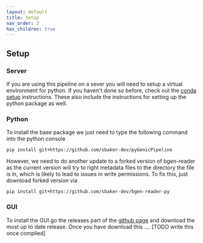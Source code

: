 ```yaml
---
layout: default
title: Setup
nav_order: 2
has_children: true
---
```


## Setup

### Server

If you are using this pipeline on a sever you will need to setup a virtual environment for python. If you haven't done
so before, check out the [conda setup](conda.md) instructions. These also include the instructions for setting up the 
python package as well.

### Python

To install the base package we just need to type the following command into the python console

```console
pip install git+https://github.com/sbaker-dev/pyGenicPipeline
```

However, we need to do another update to a forked version of bgen-reader as the current version will try to right 
metadata files to the directory the file is in, which is likely to lead to issues in write permissions. To fix this, 
just download forked version via

```console
pip install git+https://github.com/sbaker-dev/bgen-reader-py
```

### GUI

To install the GUI go the releases part of the [github page][GHP] and download the most up to date release. Once you 
have download this .... [TODO write this once complied]


[GHP]: https://github.com/sbaker-dev/pyGenicPipeline
